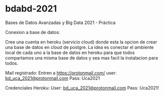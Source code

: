 # bdabd-2021
Bases de Datos Avanzadas y Big Data 2021 - Práctica

Conexion a base de datos:

Cree una cuenta en heroku (servicio cloud) donde esta la opcion de crear una base de datos en cloud de postgre.
La idea es conectar el ambiente local de cada uno a la base de datos en heroku para que todos compartamos una misma base de datos y sea mas facil la instalacion para todos.

Mail registrado:
Entren a https://protonmail.com/
user: bd_uca_2021@protonmail.com
Pass: Uca2021

Credenciales Heroku:
User: bd_uca_2021@protonmail.com
Pass: Uca2021!
